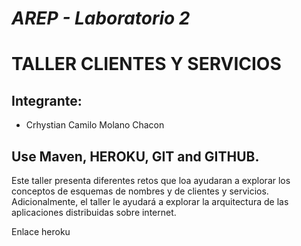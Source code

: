 # *AREP - Laboratorio 2*
# TALLER CLIENTES Y SERVICIOS

## Integrante:

- Crhystian Camilo Molano Chacon

## Use Maven, HEROKU, GIT and GITHUB.
Este taller presenta diferentes retos que loa ayudaran a explorar los conceptos de esquemas de nombres y de clientes y servicios. Adicionalmente, el taller le ayudará a explorar la arquitectura de las aplicaciones distribuidas sobre internet.


Enlace heroku



